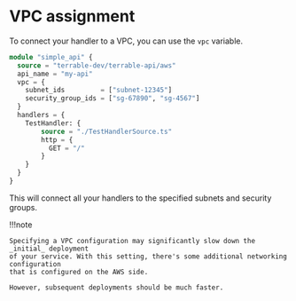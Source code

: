 # VPC assignment

To connect your handler to a VPC, you can use the `vpc` variable.

```terraform
module "simple_api" {
  source = "terrable-dev/terrable-api/aws"
  api_name = "my-api"
  vpc = {
    subnet_ids         = ["subnet-12345"]
    security_group_ids = ["sg-67890", "sg-4567"]
  }
  handlers = {
    TestHandler: {
        source = "./TestHandlerSource.ts"
        http = {
          GET = "/"
        }
    }
  }
}
```

This will connect all your handlers to the specified subnets and security groups.

!!!note
  
    Specifying a VPC configuration may significantly slow down the _initial_ deployment
    of your service. With this setting, there's some additional networking configuration 
    that is configured on the AWS side.

    However, subsequent deployments should be much faster.